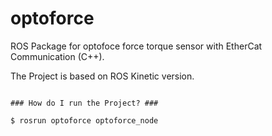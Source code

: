 # optoforce
ROS Package for optofoce force torque sensor with EtherCat Communication (C++). 

The Project is based on ROS Kinetic version.

```

### How do I run the Project? ###

$ rosrun optoforce optoforce_node
```


